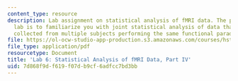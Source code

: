 ```yaml
---
content_type: resource
description: Lab assignment on statistical analysis of fMRI data. The purpose of this
  lab is to familiarize you with joint statistical analysis of data that has been
  collected from multiple subjects performing the same functional paradigm.
file: https://ol-ocw-studio-app-production.s3.amazonaws.com/courses/hst-583-functional-magnetic-resonance-imaging-data-acquisition-and-analysis-fall-2008/7d868f9df619f07db9cf6adfcc7bd3bb_lab6d_rg.pdf
file_type: application/pdf
resourcetype: Document
title: 'Lab 6: Statistical Analysis of fMRI Data, Part IV'
uid: 7d868f9d-f619-f07d-b9cf-6adfcc7bd3bb
---
```

